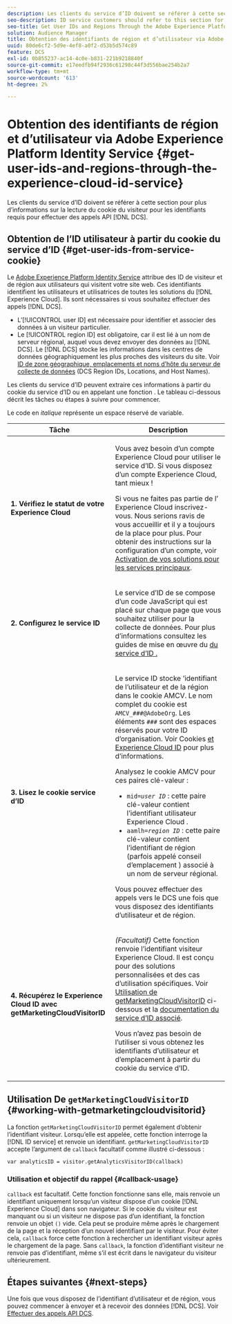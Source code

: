 ```yaml
---
description: Les clients du service d’ID doivent se référer à cette section pour plus d’informations sur la lecture du cookie du visiteur pour les identifiants requis pour effectuer des appels API DCS.
seo-description: ID service customers should refer to this section for information on how to read the visitor cookie for the IDs required to make DCS API calls.
seo-title: Get User IDs and Regions Through the Adobe Experience Platform Identity Service
solution: Audience Manager
title: Obtention des identifiants de région et d’utilisateur via Adobe Experience Platform Identity Service
uuid: 80de6cf2-5d9e-4ef8-a0f2-d53b5d574c89
feature: DCS
exl-id: 0b855237-ac14-4c0e-b831-221b9218840f
source-git-commit: e17eedfb94f2936c61298c44f3d556bae254b2a7
workflow-type: tm+mt
source-wordcount: '613'
ht-degree: 2%

---
```


# Obtention des identifiants de région et d’utilisateur via Adobe Experience Platform Identity Service {#get-user-ids-and-regions-through-the-experience-cloud-id-service}

Les clients du service d’ID doivent se référer à cette section pour plus d’informations sur la lecture du cookie du visiteur pour les identifiants requis pour effectuer des appels API [!DNL DCS].

## Obtention de l’ID utilisateur à partir du cookie du service d’ID {#get-user-ids-from-service-cookie}

Le [Adobe Experience Platform Identity Service](https://experienceleague.adobe.com/docs/id-service/using/home.html) attribue des ID de visiteur et de région aux utilisateurs qui visitent votre site web. Ces identifiants identifient les utilisateurs et utilisatrices de toutes les solutions du [!DNL Experience Cloud]. Ils sont nécessaires si vous souhaitez effectuer des appels [!DNL DCS].

* L’[!UICONTROL user ID] est nécessaire pour identifier et associer des données à un visiteur particulier.
* Le [!UICONTROL region ID] est obligatoire, car il est lié à un nom de serveur régional, auquel vous devez envoyer des données au [!DNL DCS]. Le [!DNL DCS] stocke les informations dans les centres de données géographiquement les plus proches des visiteurs du site. Voir [ID de zone géographique, emplacements et noms d’hôte du serveur de collecte de données](../../../api/dcs-intro/dcs-api-reference/dcs-regions.md) (DCS Region IDs, Locations, and Host Names).

Les clients du service d’ID peuvent extraire ces informations à partir du cookie du service d’ID ou en appelant une fonction . Le tableau ci-dessous décrit les tâches ou étapes à suivre pour commencer.

Le code en *italique* représente un espace réservé de variable.

<table id="table_660EBE1C24DD4FBE9DCE5191836C9135"> 
 <thead> 
  <tr> 
   <th colname="col1" class="entry"> Tâche </th> 
   <th colname="col2" class="entry"> Description </th> 
  </tr> 
 </thead>
 <tbody> 
  <tr> 
   <td colname="col1"> <p> <b>1. Vérifiez le statut de votre <span class="keyword"> Experience Cloud</span> </b> </p> </td> 
   <td colname="col2"> <p>Vous avez besoin d’un compte <span class="keyword"> Experience Cloud</span> pour utiliser le service d’ID. Si vous disposez d’un compte <span class="keyword"> Experience Cloud</span>, tant mieux ! </p> <p> Si vous ne faites pas partie de l’<span class="keyword"> Experience Cloud</span> inscrivez-vous. Nous serions ravis de vous accueillir et il y a toujours de la place pour plus. Pour obtenir des instructions sur la configuration d’un compte, voir <a href="https://experienceleague.adobe.com/en/docs/core-services/interface/services/getting-started" format="https" scope="external"> Activation de vos solutions pour les services principaux</a>. </p> </td> 
  </tr> 
  <tr> 
   <td colname="col1"> <p> <b>2. Configurez le service <span class="keyword"> ID </span></b> </p> </td> 
   <td colname="col2"> <p>Le service d’ID de <span class="keyword"></span> se compose d’un code JavaScript qui est placé sur chaque page que vous souhaitez utiliser pour la collecte de données. Pour plus d’informations</a> consultez les guides de mise en œuvre du <a href="https://experienceleague.adobe.com/docs/id-service/using/implementation/implementation-guides.html" format="https" scope="external"> du service d’ID . </p> </td> 
  </tr> 
  <tr> 
   <td colname="col1"> <p> <b>3. Lisez le cookie </span> service d’ID <span class="keyword"> </b> </p> </td> 
   <td colname="col2"> <p>Le service <span class="keyword"> ID stocke </span>’identifiant de l’utilisateur et de la région dans le cookie AMCV. Le nom complet du cookie est <code>AMCV_<i>###</i>@AdobeOrg</code>. Les éléments <code><i>###</i></code> sont des espaces réservés pour votre ID d’organisation. Voir Cookies <a href="https://experienceleague.adobe.com/docs/id-service/using/intro/cookies.html" format="https" scope="external"> et Experience Cloud ID</a> pour plus d’informations. </p> <p>Analysez le cookie AMCV pour ces paires clé-valeur : </p> <p> 
     <ul id="ul_502ECFCDDD084D448B5EDC4E5C0909C1"> 
      <li id="li_662FFA36AC854E699D50A183B161D654"> <code>mid=<i>user ID</i></code> : cette paire clé-valeur contient l’identifiant utilisateur Experience Cloud</span> <span class="keyword">. </li> 
      <li id="li_65422233187B4217B50DC52DBD58F404"> <code>aamlh=<i>region ID</i></code> : cette paire clé-valeur contient l’identifiant de région (parfois appelé conseil d’emplacement <span class="term"></span>) associé à un nom de serveur régional. </li> 
     </ul> </p> <p>Vous pouvez effectuer des appels vers le <span class="wintitle"> DCS</span> une fois que vous disposez des identifiants d’utilisateur et de région. </p> </td> 
  </tr> 
  <tr> 
   <td colname="col1"> <p> <b>4. Récupérez le <span class="keyword"> Experience Cloud ID</span> avec getMarketingCloudVisitorID</b> </p> </td> 
   <td colname="col2"> <p><i>(Facultatif)</i> Cette fonction renvoie l’identifiant visiteur <span class="keyword"> Experience Cloud</span>. Il est conçu pour des solutions personnalisées et des cas d’utilisation spécifiques. Voir <a href="../../../api/dcs-intro/dcs-s2s/dcs-mcid-ids.md#working-with-getmarketingcloudvisitorid"> Utilisation de getMarketingCloudVisitorID</a> ci-dessous et la <a href="https://experienceleague.adobe.com/docs/id-service/using/id-service-api/methods/getmcvid.html" format="https" scope="external"> documentation du service d’ID associé</a>. </p> <p>Vous n’avez pas besoin de l’utiliser si vous obtenez les identifiants d’utilisateur et d’emplacement à partir du cookie du service d’ID. </p> </td> 
  </tr> 
 </tbody> 
</table>

## Utilisation De `getMarketingCloudVisitorID` {#working-with-getmarketingcloudvisitorid}

La fonction `getMarketingCloudVisitorID` permet également d’obtenir l’identifiant visiteur. Lorsqu’elle est appelée, cette fonction interroge la [!DNL ID service] et renvoie un identifiant. `getMarketingCloudVisitorID` accepte l’argument de `callback` facultatif comme illustré ci-dessous :

`var analyticsID = visitor.getAnalyticsVisitorID(callback)`

### Utilisation et objectif du rappel {#callback-usage}

`callback` est facultatif. Cette fonction fonctionne sans elle, mais renvoie un identifiant uniquement lorsqu’un visiteur dispose d’un cookie [!DNL Experience Cloud] dans son navigateur. Si le cookie du visiteur est manquant ou si un visiteur ne dispose pas d’un identifiant, la fonction renvoie un objet `()` vide. Cela peut se produire même après le chargement de la page et la réception d’un nouvel identifiant par le visiteur. Pour éviter cela, `callback` force cette fonction à rechercher un identifiant visiteur après le chargement de la page. Sans `callback`, la fonction d’identifiant visiteur ne renvoie pas d’identifiant, même s’il est écrit dans le navigateur du visiteur ultérieurement.

## Étapes suivantes {#next-steps}

Une fois que vous disposez de l’identifiant d’utilisateur et de région, vous pouvez commencer à envoyer et à recevoir des données [!DNL DCS]. Voir [Effectuer des appels API DCS](../../../api/dcs-intro/dcs-s2s/dcs-s2s-calls.md).
